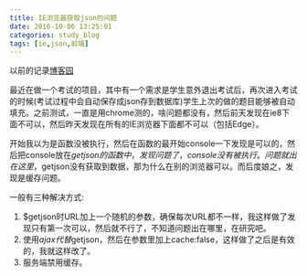 ```yaml
---
title: IE浏览器获取json的问题
date: 2016-10-06 13:25:01
categories: study_blog
tags: [ie,json,前端]
---
```


以前的记录[博客园](http://www.cnblogs.com/sniper-allen/p/5327649.html)

最近在做一个考试的项目，其中有一个需求是学生意外退出考试后，再次进入考试的时候(考试过程中会自动保存成json存到数据库)学生上次的做的题目能够被自动填充。之前测试，一直是用chrome测的，啥问题都没有，然后前天发现在ie8下面不可以，然后昨天发现在所有的IE浏览器下面都不可以（包括Edge）。
<!-- more -->
开始我以为是函数没被执行，然后在函数的最开始console一下发现是可以的，然后把console放在$getjson的函数中，发现问题了，console没有被执行。问题就出在这里，$getjson没有获取到数据，那为什么在别的浏览器可以。而后度娘之，发现是缓存问题。

一般有三种解决方式:

1. $getjson时URL加上一个随机的参数，确保每次URL都不一样，我这样做了发现只有第一次可以，然后就不行了，不知道问题出在哪里，在研究吧。
2. 使用$ajax代替$getjson，然后在参数里加上cache:false，这样做了之后是有效的，我就这样改了。
3. 服务端禁用缓存。